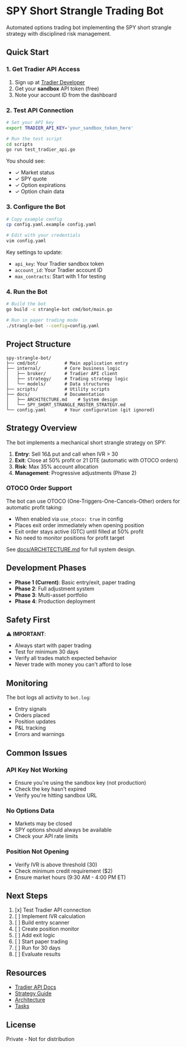 # SPY Short Strangle Trading Bot

Automated options trading bot implementing the SPY short strangle strategy with disciplined risk management.

## Quick Start

### 1. Get Tradier API Access

1. Sign up at [Tradier Developer](https://developer.tradier.com/)
2. Get your **sandbox** API token (free)
3. Note your account ID from the dashboard

### 2. Test API Connection

```bash
# Set your API key
export TRADIER_API_KEY='your_sandbox_token_here'

# Run the test script
cd scripts
go run test_tradier_api.go
```

You should see:
- ✓ Market status
- ✓ SPY quote
- ✓ Option expirations
- ✓ Option chain data

### 3. Configure the Bot

```bash
# Copy example config
cp config.yaml.example config.yaml

# Edit with your credentials
vim config.yaml
```

Key settings to update:
- `api_key`: Your Tradier sandbox token
- `account_id`: Your Tradier account ID
- `max_contracts`: Start with 1 for testing

### 4. Run the Bot

```bash
# Build the bot
go build -o strangle-bot cmd/bot/main.go

# Run in paper trading mode
./strangle-bot --config=config.yaml
```

## Project Structure

```
spy-strangle-bot/
├── cmd/bot/          # Main application entry
├── internal/         # Core business logic
│   ├── broker/       # Tradier API client
│   ├── strategy/     # Trading strategy logic
│   └── models/       # Data structures
├── scripts/          # Utility scripts
├── docs/             # Documentation
│   ├── ARCHITECTURE.md    # System design
│   └── SPY_SHORT_STRANGLE_MASTER_STRATEGY.md
└── config.yaml       # Your configuration (git ignored)
```

## Strategy Overview

The bot implements a mechanical short strangle strategy on SPY:

1. **Entry**: Sell 16Δ put and call when IVR > 30
2. **Exit**: Close at 50% profit or 21 DTE (automatic with OTOCO orders)
3. **Risk**: Max 35% account allocation
4. **Management**: Progressive adjustments (Phase 2)

### OTOCO Order Support

The bot can use OTOCO (One-Triggers-One-Cancels-Other) orders for automatic profit taking:
- When enabled via `use_otoco: true` in config
- Places exit order immediately when opening position
- Exit order stays active (GTC) until filled at 50% profit
- No need to monitor positions for profit target

See [docs/ARCHITECTURE.md](docs/ARCHITECTURE.md) for full system design.

## Development Phases

- **Phase 1 (Current)**: Basic entry/exit, paper trading
- **Phase 2**: Full adjustment system
- **Phase 3**: Multi-asset portfolio
- **Phase 4**: Production deployment

## Safety First

⚠️ **IMPORTANT**: 
- Always start with paper trading
- Test for minimum 30 days
- Verify all trades match expected behavior
- Never trade with money you can't afford to lose

## Monitoring

The bot logs all activity to `bot.log`:
- Entry signals
- Orders placed
- Position updates
- P&L tracking
- Errors and warnings

## Common Issues

### API Key Not Working
- Ensure you're using the sandbox key (not production)
- Check the key hasn't expired
- Verify you're hitting sandbox URL

### No Options Data
- Markets may be closed
- SPY options should always be available
- Check your API rate limits

### Position Not Opening
- Verify IVR is above threshold (30)
- Check minimum credit requirement ($2)
- Ensure market hours (9:30 AM - 4:00 PM ET)

## Next Steps

1. [x] Test Tradier API connection
2. [ ] Implement IVR calculation
3. [ ] Build entry scanner
4. [ ] Create position monitor
5. [ ] Add exit logic
6. [ ] Start paper trading
7. [ ] Run for 30 days
8. [ ] Evaluate results

## Resources

- [Tradier API Docs](https://documentation.tradier.com/brokerage-api)
- [Strategy Guide](docs/SPY_SHORT_STRANGLE_MASTER_STRATEGY.md)
- [Architecture](docs/ARCHITECTURE.md)
- [Tasks](TASKS.md)

## License

Private - Not for distribution
